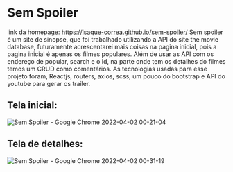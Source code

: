 # Sem Spoiler
link da homepage: https://isaque-correa.github.io/sem-spoiler/
Sem spoiler é um site de sinopse, que foi trabalhado utilizando a API do site the movie database, futuramente acrescentarei mais coisas na pagina inicial, pois a pagina inicial é apenas os filmes populares. Além de usar as API com os endereço de popular, search e o Id, na parte onde tem os detalhes do filmes temos um CRUD como comentários.
  As tecnologias usadas para esse projeto foram, Reactjs, routers, axios, scss, um pouco do bootstrap e API do youtube para gerar os trailer.


## Tela inicial:

![Sem Spoiler - Google Chrome 2022-04-02 00-21-04](https://user-images.githubusercontent.com/59630856/161364126-10a82a0b-d0fa-4bbd-a21a-c8eda88077f6.gif)

## Tela de detalhes:

![Sem Spoiler - Google Chrome 2022-04-02 00-31-19](https://user-images.githubusercontent.com/59630856/161364758-e5c71ca5-2dc0-4c62-84a4-0f2ecb65127a.gif)

